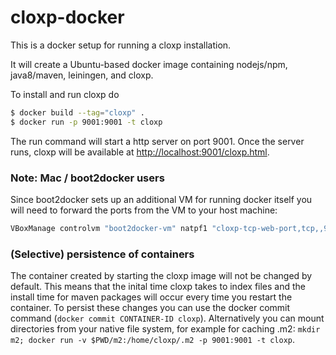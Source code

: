 # cloxp-docker

This is a docker setup for running a cloxp installation.

It will create a Ubuntu-based docker image containing nodejs/npm, java8/maven,
leiningen, and cloxp.

To install and run cloxp do

```sh
$ docker build --tag="cloxp" .
$ docker run -p 9001:9001 -t cloxp
```

The run command will start a http server on port 9001. Once the server runs, cloxp will be available at [http://localhost:9001/cloxp.html]().

### Note: Mac / boot2docker users

Since boot2docker sets up an additional VM for running docker itself you will need to forward the ports from the VM to your host machine:

```sh
VBoxManage controlvm "boot2docker-vm" natpf1 "cloxp-tcp-web-port,tcp,,9001,,9001";
```

### (Selective) persistence of containers

The container created by starting the cloxp image will not be changed by default. This means that the inital time cloxp takes to index files and the install time for maven packages will occur every time you restart the container. To persist these changes you can use the docker commit command (`docker commit CONTAINER-ID cloxp`). Alternatively you can mount directories from your native file system, for example for caching .m2: `mkdir m2; docker run -v $PWD/m2:/home/cloxp/.m2 -p 9001:9001 -t cloxp`.

<!--
mkdir -p m2; docker run -v $PWD/m2:/home/cloxp/.m2 -p 9001:9001 -i -t cloxp
VBoxManage controlvm "boot2docker-vm" natpf1 "cloxp-tcp-web-port,tcp,,9002,,9002";
VBoxManage controlvm "boot2docker-vm" natpf1 delete "cloxp-tcp-web-port";
-->